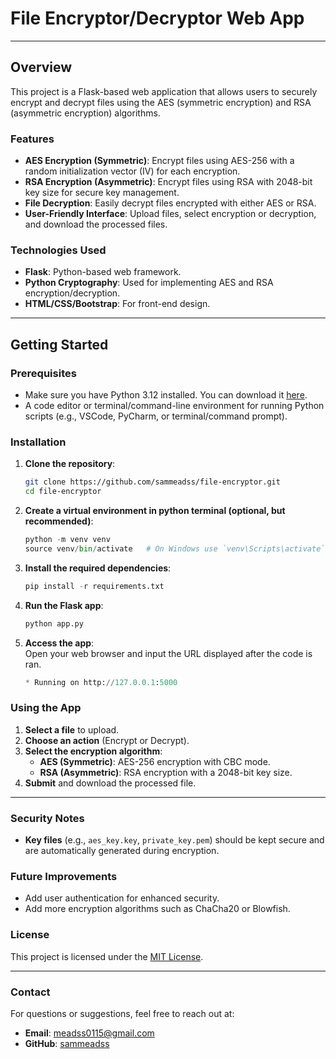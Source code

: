 # File Encryptor/Decryptor Web App

---

## Overview
This project is a Flask-based web application that allows users to securely encrypt and decrypt files using the AES (symmetric encryption) and RSA (asymmetric encryption) algorithms. 

### Features
- **AES Encryption (Symmetric)**: Encrypt files using AES-256 with a random initialization vector (IV) for each encryption.
- **RSA Encryption (Asymmetric)**: Encrypt files using RSA with 2048-bit key size for secure key management.
- **File Decryption**: Easily decrypt files encrypted with either AES or RSA.
- **User-Friendly Interface**: Upload files, select encryption or decryption, and download the processed files.
  
### Technologies Used
- **Flask**: Python-based web framework.
- **Python Cryptography**: Used for implementing AES and RSA encryption/decryption.
- **HTML/CSS/Bootstrap**: For front-end design.

---

## Getting Started

### Prerequisites
- Make sure you have Python 3.12 installed. You can download it [here](https://www.python.org/downloads/).  
- A code editor or terminal/command-line environment for running Python scripts (e.g., VSCode, PyCharm, or terminal/command prompt).

### Installation
1. **Clone the repository**:
   ```bash
   git clone https://github.com/sammeadss/file-encryptor.git
   cd file-encryptor
   ```

2. **Create a virtual environment in python terminal (optional, but recommended)**:
   ```python
   python -m venv venv
   source venv/bin/activate   # On Windows use `venv\Scripts\activate`
   ```

3. **Install the required dependencies**:
   ```python
   pip install -r requirements.txt
   ```
   
4. **Run the Flask app**:
   ```python
   python app.py
   ```

5. **Access the app**:  
   Open your web browser and input the URL displayed after the code is
   ran.
   ```python
   * Running on http://127.0.0.1:5000
   ```

### Using the App

1. **Select a file** to upload.
2. **Choose an action** (Encrypt or Decrypt).
3. **Select the encryption algorithm**:
   - **AES (Symmetric)**: AES-256 encryption with CBC mode.
   - **RSA (Asymmetric)**: RSA encryption with a 2048-bit key size.
4. **Submit** and download the processed file.

---

### Security Notes
- **Key files** (e.g., `aes_key.key`, `private_key.pem`) should be kept secure and are automatically generated during encryption. 

### Future Improvements
- Add user authentication for enhanced security.
- Add more encryption algorithms such as ChaCha20 or Blowfish.

### License
This project is licensed under the [MIT License](https://choosealicense.com/licenses/mit/).

---

### Contact

For questions or suggestions, feel free to reach out at:

- **Email**: meadss0115@gmail.com  
- **GitHub**: [sammeadss](https://github.com/sammeadss)

